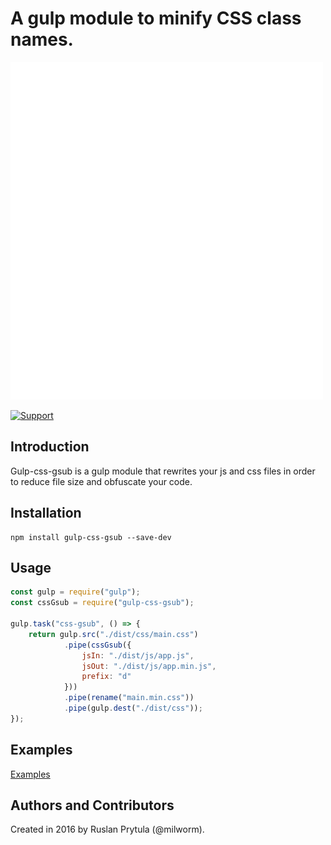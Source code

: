 # A gulp module to minify CSS class names.

![Demo](https://raw.githubusercontent.com/milworm/gulp-css-gsub/master/demo.gif)

[![Support](https://supporter.60devs.com/api/b/399936c021d5111d90001de85283a4b5/gulp-css-gsub)](https://supporter.60devs.com/support/399936c021d5111d90001de85283a4b5/gulp-css-gsub)

## Introduction
Gulp-css-gsub is a gulp module that rewrites your js and css files in order to reduce file size and obfuscate your code.

## Installation
    npm install gulp-css-gsub --save-dev

## Usage
```javascript
const gulp = require("gulp");
const cssGsub = require("gulp-css-gsub");

gulp.task("css-gsub", () => {
    return gulp.src("./dist/css/main.css")
            .pipe(cssGsub({ 
                jsIn: "./dist/js/app.js", 
                jsOut: "./dist/js/app.min.js",
                prefix: "d"
            }))
            .pipe(rename("main.min.css"))
            .pipe(gulp.dest("./dist/css"));
});
```

## Examples
[Examples](http://milworm.github.io/gulp-css-gsub/demo/index.min.html)

## Authors and Contributors
Created in 2016 by Ruslan Prytula (@milworm).
